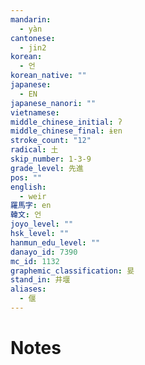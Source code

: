 ```yaml
---
mandarin:
  - yàn
cantonese:
  - jin2
korean:
  - 언
korean_native: ""
japanese:
  - EN
japanese_nanori: ""
vietnamese:
middle_chinese_initial: ʔ
middle_chinese_final: ɨɐn
stroke_count: "12"
radical: 土
skip_number: 1-3-9
grade_level: 先進
pos: ""
english:
  - weir
羅馬字: en
韓文: 언
joyo_level: ""
hsk_level: ""
hanmun_edu_level: ""
danayo_id: 7390
mc_id: 1132
graphemic_classification: 妟
stand_in: 井堰
aliases:
  - 偃
---
```


# Notes
